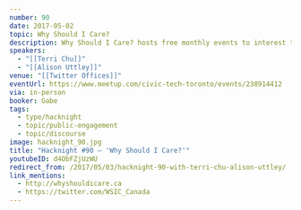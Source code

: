 ```yaml
---
number: 90
date: 2017-05-02
topic: Why Should I Care?
description: Why Should I Care? hosts free monthly events to interest the community (particularly young people) in issues pertaining to public policy. As JFK famously said, 'The ignorance of one voter in a democracy impairs the security of all'. WSIC's mission is to make pertinent issues interesting, and educate voters in hope of raising the level of political discourse.
speakers:
  - "[[Terri Chu]]"
  - "[[Alison Uttley]]"
venue: "[[Twitter Offices]]"
eventUrl: https://www.meetup.com/civic-tech-toronto/events/238914412
via: in-person
booker: Gabe
tags:
  - type/hacknight
  - topic/public-engagement
  - topic/discourse
image: hacknight_90.jpg
title: "Hacknight #90 – 'Why Should I Care?'"
youtubeID: d4ObFZjUzWU
redirect_from: /2017/05/03/hacknight-90-with-terri-chu-alison-uttley/
link_mentions:
  - http://whyshouldicare.ca
  - https://twitter.com/WSIC_Canada
---
```

